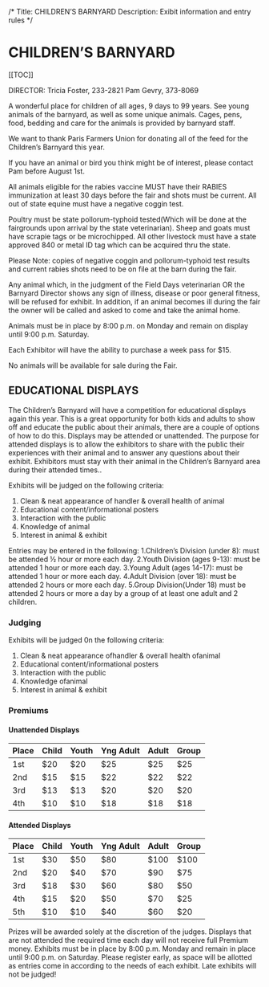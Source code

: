 /*
Title: CHILDREN’S BARNYARD
Description: Exibit information and entry rules
*/


# CHILDREN’S BARNYARD

[[TOC]]

DIRECTOR: Tricia Foster, 233-2821
Pam Gevry, 373-8069


A wonderful place for children of all ages, 9 days to 99 years. See young animals of the
barnyard, as well as some unique animals. Cages, pens, food, bedding and care for the animals
is provided by barnyard staff.


We want to thank Paris Farmers Union for donating all of the feed for the Children’s Barnyard
this year.

If you have an animal or bird you think might be of interest, please contact Pam before
August 1st.

All animals eligible for the rabies vaccine MUST have their RABIES immunization at least 30 days
before the fair and shots must be current. All out of state equine must have a
negative coggin test. 

Poultry must be state pollorum-typhoid tested(Which will be done at the
fairgrounds upon arrival by the state veterinarian). Sheep and goats must have scrapie tags or
be microchipped.  All other livestock must have a state approved 840 or metal ID tag which can
be acquired thru the state.  

Please Note: copies of negative coggin and pollorum-typhoid test results and current rabies
shots need to be on file at the barn during the fair.

Any animal which, in the judgment of the Field Days veterinarian OR the Barnyard Director
shows any sign of illness, disease or poor general fitness, will be refused for exhibit. In addition,
if an animal becomes ill during the fair the owner will be called and asked to come and take
the animal home.

Animals must be in place by 8:00 p.m. on Monday and remain on display until 9:00 p.m. Saturday.

Each Exhibitor will have the ability to purchase a week pass for $15.

No animals will be available for sale during the Fair.

## EDUCATIONAL DISPLAYS

The Children’s Barnyard will have a competition for educational displays again this year.
This is a great opportunity for both kids and adults to show off and educate the public about
their animals, there are a couple of options of how to do this. Displays may be attended or
unattended. The purpose for attended displays is to allow the exhibitors to share with the public
their experiences with their animal and to answer any questions about their exhibit. Exhibitors
must stay with their animal in the Children’s Barnyard area during their attended times..

Exhibits will be judged on the following criteria:

1. Clean & neat appearance of handler & overall health of animal
2. Educational content/informational posters
3. Interaction with the public
4. Knowledge of animal
5. Interest in animal & exhibit

Entries may be entered in the following:
1.Children’s Division (under 8): must be attended ½ hour or more each day.
2.Youth Division (ages 9-13): must be attended 1 hour or more each day.
3.Young Adult (ages 14-17): must be attended 1 hour or more each day.
4.Adult Division (over 18): must be attended 2 hours or more each day.
5.Group Division(Under 18) must be attended 2 hours or more a day by a group of at least
one adult and 2 children.

### Judging

Exhibits will be judged 0n the following criteria:
1. Clean & neat appearance ofhandler & overall health ofanimal
2. Educational content/informational posters
3. Interaction with the public
4. Knowledge ofanimal
5. Interest in animal & exhibit


### Premiums

#### Unattended Displays

| Place | Child | Youth | Yng Adult | Adult | Group |
| ----- | ----- | ----- | --------- | ----- | ----- |
| 1st   | $20   | $20   | $25       | $25   | $25 |
| 2nd   | $15   | $15   | $22       | $22   | $22 |
| 3rd   | $13   | $13   | $20       | $20   | $20 |
| 4th   | $10   | $10   | $18       | $18   | $18 |

#### Attended Displays

| Place | Child | Youth | Yng Adult | Adult | Group |
| ----- | ----- | ----- | --------- | ----- | ----- |
| 1st   | $30   | $50   | $80       | $100   | $100 |
| 2nd   | $20   | $40   | $70       | $90   | $75 |
| 3rd   | $18   | $30   | $60       | $80   | $50 |
| 4th   | $15   | $20   | $50       | $70   | $25 |
| 5th   | $10   | $10   | $40       | $60   | $20 |

Prizes will be awarded solely at the discretion of the judges. Displays that are not attended
the required time each day will not receive full Premium money. Exhibits must be in place by
8:00 p.m. Monday and remain in place until 9:00 p.m. on Saturday. Please register early, as
space will be allotted as entries come in according to the needs of each exhibit. Late exhibits
will not be judged!
